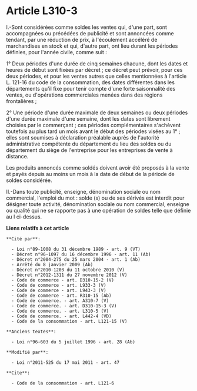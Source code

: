 # Article L310-3

I.-Sont considérées comme soldes les ventes qui, d'une part, sont accompagnées ou précédées de publicité et sont annoncées
comme tendant, par une réduction de prix, à l'écoulement accéléré de marchandises en stock et qui, d'autre part, ont lieu
durant les périodes définies, pour l'année civile, comme suit : 

1° Deux périodes d'une durée de cinq semaines chacune, dont les dates et heures de début sont fixées par décret ; ce décret
peut prévoir, pour ces deux périodes, et pour les ventes autres que celles mentionnées à l'article L. 121-16 du code de la
consommation, des dates différentes dans les départements qu'il fixe pour tenir compte d'une forte saisonnalité des ventes,
ou d'opérations commerciales menées dans des régions frontalières ; 

2° Une période d'une durée maximale de deux semaines ou deux périodes d'une durée maximale d'une semaine, dont les dates sont
librement choisies par le commerçant ; ces périodes complémentaires s'achèvent toutefois au plus tard un mois avant le début
des périodes visées au 1° ; elles sont soumises à déclaration préalable auprès de l'autorité administrative compétente du
département du lieu des soldes ou du département du siège de l'entreprise pour les entreprises de vente à distance. 

Les produits annoncés comme soldés doivent avoir été proposés à la vente et payés depuis au moins un mois à la date de début
de la période de soldes considérée. 

II.-Dans toute publicité, enseigne, dénomination sociale ou nom commercial, l'emploi du mot : solde (s) ou de ses dérivés est
interdit pour désigner toute activité, dénomination sociale ou nom commercial, enseigne ou qualité qui ne se rapporte pas à
une opération de soldes telle que définie au I ci-dessus.

**Liens relatifs à cet article**

	**Cité par**:

	  - Loi n°89-1008 du 31 décembre 1989 - art. 9 (VT)
	  - Décret n°96-1097 du 16 décembre 1996 - art. 11 (Ab)
	  - Décret n°2004-275 du 25 mars 2004 - art. 1 (Ab)
	  - Arrêté du 8 janvier 2009 (Ab)
	  - Décret n°2010-1203 du 11 octobre 2010 (V)
	  - Décret n°2012-1311 du 27 novembre 2012 (V)
	  - Code de commerce - art. D310-15-2 (V)
	  - Code de commerce - art. L933-3 (V)
	  - Code de commerce - art. L943-3 (V)
	  - Code de commerce - art. R310-15 (Ab)
	  - Code de commerce. - art. A310-7 (V)
	  - Code de commerce. - art. D310-15-3 (V)
	  - Code de commerce. - art. L310-5 (V)
	  - Code de commerce. - art. L442-4 (VD)
	  - Code de la consommation - art. L121-15 (V)

	**Anciens textes**:

	  - Loi n°96-603 du 5 juillet 1996 - art. 28 (Ab)

	**Modifié par**:

	  - Loi n°2011-525 du 17 mai 2011 - art. 47

	**Cite**:

	  - Code de la consommation - art. L121-6
